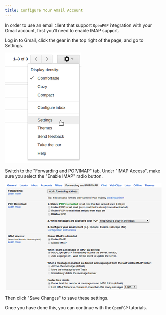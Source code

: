 ```yaml
---
title: Configure Your Gmail Account
---
```


In order to use an email client that support `OpenPGP` integration with your Gmail account, first you'll need to enable IMAP support.

Log in to Gmail, click the gear in the top right of the page, and go to Settings.

![Gmail Settings](../images/gmail/settings.png)

Switch to the "Forwarding and POP/IMAP" tab. Under "IMAP Access", make sure you select the "Enable IMAP" radio button.

![Enable IMAP](../images/gmail/imap.png)

Then click "Save Changes" to save these settings.

Once you have done this, you can continue with the `OpenPGP` tutorials.
